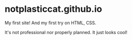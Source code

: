 # notplasticcat.github.io

My first site! And my first try on HTML, CSS.

It's not professional nor properly planned. It just looks cool!
